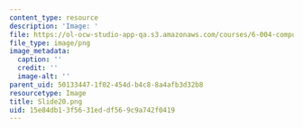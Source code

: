 ```yaml
---
content_type: resource
description: 'Image: '
file: https://ol-ocw-studio-app-qa.s3.amazonaws.com/courses/6-004-computation-structures-spring-2017/15e84db13f5631eddf569c9a742f0419_Slide20.png
file_type: image/png
image_metadata:
  caption: ''
  credit: ''
  image-alt: ''
parent_uid: 50133447-1f02-454d-b4c8-8a4afb3d32b8
resourcetype: Image
title: Slide20.png
uid: 15e84db1-3f56-31ed-df56-9c9a742f0419
---
```

